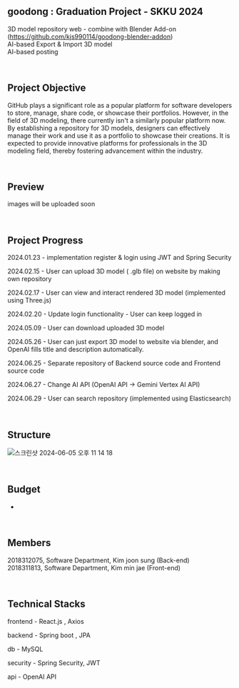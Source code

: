## goodong : Graduation Project - SKKU 2024

3D model repository web - combine with Blender Add-on (https://github.com/kjs990114/goodong-blender-addon)<br>
AI-based Export & Import 3D model<br>
AI-based posting

  
  <br>

## Project Objective

GitHub plays a significant role as a popular platform for software developers to
store, manage, share code, or showcase their portfolios. However, in the field of
3D modeling, there currently isn't a similarly popular platform now. By
establishing a repository for 3D models, designers can effectively manage their
work and use it as a portfolio to showcase their creations. It is expected to
provide innovative platforms for professionals in the 3D modeling field, thereby
fostering advancement within the industry.

<br>

## Preview

images will be uploaded soon 

<br>

## Project Progress

2024.01.23 - implementation register & login using JWT and Spring Security  <br>

2024.02.15 - User can upload 3D model ( .glb file) on website by making own repository<br>

2024.02.17 - User can view and interact rendered 3D model (implemented using Three.js)<br>

2024.02.20 - Update login functionality - User can keep logged in<br>

2024.05.09 - User can download uploaded 3D model<br>

2024.05.26  - User can just export 3D model to website via blender, and OpenAI fills title and description automatically.<br>

2024.06.25 - Separate repository of Backend source code and Frontend source code<br>

2024.06.27 - 	Change AI API (OpenAI API -> Gemini Vertex AI API) <br>

2024.06.29 - User can search repository (implemented using Elasticsearch)

<br>

## Structure
![스크린샷 2024-06-05 오후 11 14 18](https://github.com/kjs990114/goodong/assets/50402527/dba6201a-1152-4da4-94fe-890a1e06c1eb)

<br>


## Budget
-
<br>


## Members

2018312075, Software Department, Kim joon sung (Back-end)<br>
2018311813, Software Department, Kim min jae (Front-end)

<br>


## Technical Stacks

frontend - React.js , Axios

backend - Spring boot , JPA

db - MySQL

security - Spring Security, JWT

api - OpenAI API

